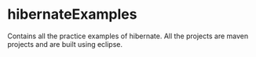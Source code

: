# hibernateExamples
Contains all the practice examples of hibernate.
All the projects are maven projects and are built using eclipse.
